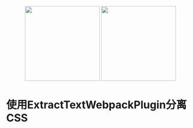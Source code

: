 ﻿<div align="center">
    <img width="200" height="200" src="https://github.com/iSpring/babel-webpack-react-redux-tutorials/tree/develop/tutorials/use-extract-text-webpack-plugin/images/plugin.svg">
    <a href="https://github.com/webpack/webpack">
        <img width="200" height="200"
        src="https://webpack.js.org/assets/icon-square-big.svg">
    </a>
</div>

# 使用ExtractTextWebpackPlugin分离CSS